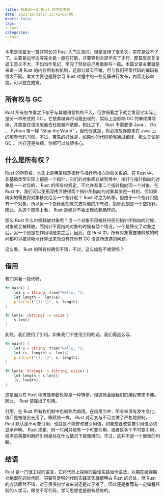 ```yaml
---
title: 简单谈一谈 Rust 的内存管理
date: 2021-10-31T17:13:41+08:00
draft: false
tags:
- rust
categories:
- rust
---
```


本来是准备发一篇非常长的 Rust 入门文章的，但是坚持了很多次，实在是受不了了。主要是边学边写完全是一直在打脸，非要等到全部学完了才行，那篇反反复复返工意义不大，不如当作笔记，学完了然后自己再重新写一篇。本篇文章主要就是来讲一讲 Rust 的内存所有权机制，这部分其实不难，但与我们平常代码的编码有很大不同。本文主要也是将学习 Rust 过程中的一些见解进行发布，内容比较单独，可以独立成篇。

## 所有权与 GC

Rust 所有权乍看之下似乎与其他语言格格不入，但你细看之下就会发现它实际上是另一种形式的 GC 。它依靠编译将可能出现的、实际上会影响 GC 的麻烦排除掉，并直接在语法层面去杜绝循环依赖。相比之下， Rust 不需要像 Java 、 Go 、 Python 等一样 “Stop the World” ，但代价就是，你必须放弃原来在 Java 上的那套代码习惯，不过，带来的好处是，如果你的代码能够通过编译，那么无论是 GC 、 内存还是依赖，你都可以放很多心。

## 什么是所有权？

Rust 的所有权，本质上是用来规定指针与指针所指向对象关系的。在 Rust 中，非基础类型实际上都是一个指针，它们的对象都存放到堆中，指针与指针指向的对象是一一对应的， Rust 的所有权规定，不允许有第二个指针指向同一个对象。在 Rust 中，我们可以使用深拷贝使得两个指针所指向的对象其值是一样的。但如果确实的需要将对象移交给另一个指针呢？ Rust 称之为转移，但由于一个指针只能有一个对象，所以另一个指针此刻就失去对值的所有权，指针此刻是一个空指针。因此，从这个原理上看， Rust 是绝对不会出现依赖循环的。

那么 Rust 什么时候释放对象呢？当一个对象不再被任何任何指针所指向的时候，对象就会被释放。而指针不再指向对象的时候有两个情况，一个是移交了对象之后，另一个则是在作用域结束之后。因此，在 Rust 中，所有对象需要被释放的时间都可以被清晰地计算出来而没有其他有 GC 语言所遭遇的问题。

这么看， Rust 的所有权确实不错，不过，这么编程不难受吗？

## 借用

我们来看一段代码，

``` rust
fn main() {
    let s = String::from("Hello, ");
    let length =  len(&s);
    println!("{}: {}", s, length);
}

fn len(s: &String) -> usize {
    s.len()
}
```

此处，我们使用了引用。如果我们不使用引用的话，我们得这么写，

``` rust
fn main() {
    let s = String::from("Hello, ");
    let (s, length) =  len(s);
    println!("{}: {}", s, length);
}

fn len(s: String) -> (String, usize) {
    let length = s.len();
    (s, length)
}
```

这是因为在 Rust 中传递参数也算是一种转移，但这就会给我们的编程带来不便。因此， Rust 便提出了引用。

引用，在 Rust 所有权机制中也被称为借用。在借用当中，所有权没有发生变化，值只是被借出去用了。跟赋值一样， Rust 对可变与不可变做了严格地限制， Rust 默认是不可变引用，也就是不能修改被引用值，如果想要改变被引用值必须显示声明。 Rust 规定，同一时间只能有一个可变引用，或者是多个不可变引用，程序员需要判断好引用是处在什么情况下被使用的。不过，这并不是一个很难的判断。

## 结语

Rust 是一门很工程的语言，它将代码上探索的最佳实践当作语法，以期在编译期杜绝潜在的烂代码。只要有足够的代码实践其实就能明白 Rust 的好处，但 Rust 的方法固然不错，对于很多初学者来说还是过于难了，因此还是推荐有一定编程经验的人学习。即使不写代码，学习思想也是很有益处的。
